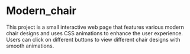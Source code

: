 # Modern_chair
This project is a small interactive web page that features various modern chair designs and uses CSS animations to enhance the user experience. Users can click on different buttons to view different chair designs with smooth animations.
